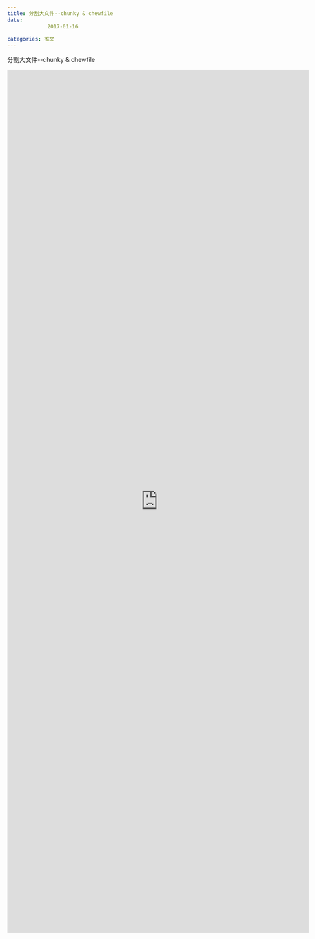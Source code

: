 ```yaml
---
title: 分割大文件--chunky & chewfile
date: 
             2017-01-16
            
categories: 推文
---
```

分割大文件--chunky & chewfile<!--more-->
<iframe src="http://202.114.234.173:8669/appbbs/Stata_Article/@分割大文件--chunky & chewfile.htm" width="700px" height="2000px" scrolling="auto" frameborder=0 ></iframe>